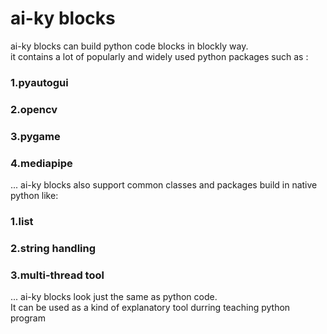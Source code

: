 # ai-ky blocks
ai-ky blocks can build python code blocks in blockly way.  
it contains a lot of popularly and widely used python packages such as :
### 1.pyautogui  
### 2.opencv  
### 3.pygame  
### 4.mediapipe  
...
ai-ky blocks also support common classes and packages 
build in native python like:  
### 1.list
### 2.string handling
### 3.multi-thread tool
...
ai-ky blocks look just the same as python code.  
It can be used as a kind of explanatory tool durring teaching python program 
